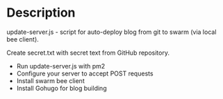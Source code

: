 # Description

update-server.js - script for auto-deploy blog from git to swarm (via local bee client).

Create secret.txt with secret text from GitHub repository.

* Run update-server.js with pm2
* Configure your server to accept POST requests
* Install swarm bee client
* Install Gohugo for blog building
